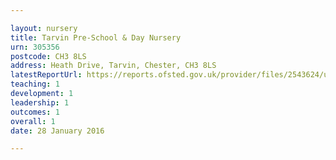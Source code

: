 ```yaml
---

layout: nursery
title: Tarvin Pre-School & Day Nursery
urn: 305356
postcode: CH3 8LS
address: Heath Drive, Tarvin, Chester, CH3 8LS
latestReportUrl: https://reports.ofsted.gov.uk/provider/files/2543624/urn/305356.pdf
teaching: 1
development: 1
leadership: 1
outcomes: 1
overall: 1
date: 28 January 2016

---
```

